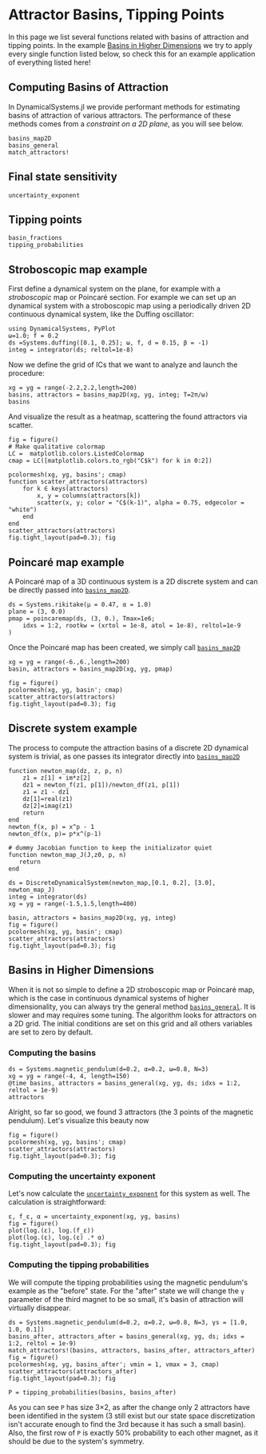 # Attractor Basins, Tipping Points

In this page we list several functions related with basins of attraction and tipping points. In the example [Basins in Higher Dimensions](@ref) we try to apply every single function listed below, so check this for an example application of everything listed here!

## Computing Basins of Attraction

In DynamicalSystems.jl we provide performant methods for estimating basins of attraction of various attractors.
The performance of these methods comes from a _constraint on a 2D plane_, as you will see below.

```@docs
basins_map2D
basins_general
match_attractors!
```

## Final state sensitivity
```@docs
uncertainty_exponent
```

## Tipping points
```@docs
basin_fractions
tipping_probabilities
```

## Stroboscopic map example
First define a dynamical system on the plane, for example with a *stroboscopic* map or Poincaré section. For example we can set up an dynamical system with a stroboscopic map using a periodically driven 2D continuous dynamical system, like the Duffing oscillator:
```@example MAIN
using DynamicalSystems, PyPlot
ω=1.0; f = 0.2
ds =Systems.duffing([0.1, 0.25]; ω, f, d = 0.15, β = -1)
integ = integrator(ds; reltol=1e-8)
```

Now we define the grid of ICs that we want to analyze and launch the procedure:

```@example MAIN
xg = yg = range(-2.2,2.2,length=200)
basins, attractors = basins_map2D(xg, yg, integ; T=2π/ω)
basins
```

And visualize the result as a heatmap, scattering the found attractors via scatter.

```@example MAIN
fig = figure()
# Make qualitative colormap
LC =  matplotlib.colors.ListedColormap
cmap = LC([matplotlib.colors.to_rgb("C$k") for k in 0:2])

pcolormesh(xg, yg, basins'; cmap)
function scatter_attractors(attractors)
    for k ∈ keys(attractors)
        x, y = columns(attractors[k])
        scatter(x, y; color = "C$(k-1)", alpha = 0.75, edgecolor = "white")
    end
end
scatter_attractors(attractors)
fig.tight_layout(pad=0.3); fig
```

## Poincaré map example

A Poincaré map of a 3D continuous system is a 2D discrete system and can be directly passed into [`basins_map2D`](@ref).
```@example MAIN
ds = Systems.rikitake(μ = 0.47, α = 1.0)
plane = (3, 0.0)
pmap = poincaremap(ds, (3, 0.), Tmax=1e6;
    idxs = 1:2, rootkw = (xrtol = 1e-8, atol = 1e-8), reltol=1e-9
)
```

Once the Poincaré map has been created, we simply call [`basins_map2D`](@ref)
```@example MAIN
xg = yg = range(-6.,6.,length=200)
basin, attractors = basins_map2D(xg, yg, pmap)

fig = figure()
pcolormesh(xg, yg, basin'; cmap)
scatter_attractors(attractors)
fig.tight_layout(pad=0.3); fig
```

## Discrete system example
The process to compute the attraction basins of a discrete 2D dynamical system is trivial,
as one passes its integrator directly into [`basins_map2D`](@ref)

```@example MAIN
function newton_map(dz, z, p, n)
    z1 = z[1] + im*z[2]
    dz1 = newton_f(z1, p[1])/newton_df(z1, p[1])
    z1 = z1 - dz1
    dz[1]=real(z1)
    dz[2]=imag(z1)
    return
end
newton_f(x, p) = x^p - 1
newton_df(x, p)= p*x^(p-1)

# dummy Jacobian function to keep the initializator quiet
function newton_map_J(J,z0, p, n)
   return
end

ds = DiscreteDynamicalSystem(newton_map,[0.1, 0.2], [3.0], newton_map_J)
integ = integrator(ds)
xg = yg = range(-1.5,1.5,length=400)

basin, attractors = basins_map2D(xg, yg, integ)
fig = figure()
pcolormesh(xg, yg, basin'; cmap)
scatter_attractors(attractors)
fig.tight_layout(pad=0.3); fig
```

## Basins in Higher Dimensions
When it is not so simple to define a 2D stroboscopic map or Poincaré map, which is the case in continuous dynamical systems of higher dimensionality, you can always try the general method [`basins_general`](@ref). It is slower and may requires some tuning.
The algorithm looks for attractors on a 2D grid.
The initial conditions are set on this grid and all others variables are set to zero by default.

### Computing the basins

```@example MAIN
ds = Systems.magnetic_pendulum(d=0.2, α=0.2, ω=0.8, N=3)
xg = yg = range(-4, 4, length=150)
@time basins, attractors = basins_general(xg, yg, ds; idxs = 1:2, reltol = 1e-9)
attractors
```
Alright, so far so good, we found 3 attractors (the 3 points of the magnetic pendulum).
Let's visualize this beauty now

```@example MAIN
fig = figure()
pcolormesh(xg, yg, basins'; cmap)
scatter_attractors(attractors)
fig.tight_layout(pad=0.3); fig
```

### Computing the uncertainty exponent

Let's now calculate the [`uncertainty_exponent`](@ref) for this system as well.
The calculation is straightforward:
```@example MAIN
ε, f_ε, α = uncertainty_exponent(xg, yg, basins)
fig = figure()
plot(log.(ε), log.(f_ε))
plot(log.(ε), log.(ε) .* α)
fig.tight_layout(pad=0.3); fig
```

### Computing the tipping probabilities
We will compute the tipping probabilities using the magnetic pendulum's example
as the "before" state. For the "after" state we will change the `γ` parameter of the
third magnet to be so small, it's basin of attraction will virtually disappear.
```@example MAIN
ds = Systems.magnetic_pendulum(d=0.2, α=0.2, ω=0.8, N=3, γs = [1.0, 1.0, 0.1])
basins_after, attractors_after = basins_general(xg, yg, ds; idxs = 1:2, reltol = 1e-9)
match_attractors!(basins, attractors, basins_after, attractors_after)
fig = figure()
pcolormesh(xg, yg, basins_after'; vmin = 1, vmax = 3, cmap)
scatter_attractors(attractors_after)
fig.tight_layout(pad=0.3); fig
```

```@example MAIN
P = tipping_probabilities(basins, basins_after)
```
As you can see `P` has size 3×2, as after the change only 2 attractors have been identified in the system (3 still exist but our state space discretization isn't accurate enough to find the 3rd because it has such a small basin).
Also, the first row of `P` is exactly 50% probability to each other magnet, as it should be due to the system's symmetry.
